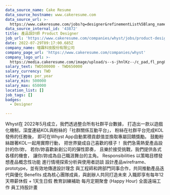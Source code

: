 ```yaml
---
data_source_name: Cake Resume
data_source_hostname: www.cakeresume.com
data_source_url: >-
  https://www.cakeresume.com/jobs?q=designer&refinementList%5Blang_name%5D%5B0%5D=English&refinementList%5Bsalary_type%5D=per_year
data_source_internal_id: '43872'
title: 產品設計師 Product Designer
job_url: 'https://www.cakeresume.com/companies/whyst/jobs/product-designer-f7c0b9'
date: 2022-07-29T09:17:00.685Z
company_name: 喵霧科技股份有限公司
company_page_url: 'https://www.cakeresume.com/companies/whyst'
company_logo_url: >-
  https://media.cakeresume.com/image/upload/s--s-jhnlKz--/c_pad,fl_png8,h_200,w_200/v1659077342/wdfbyxixma0zes5gczek.png
salary_text: TWD500000 - TWD650000
salary_currency: TWD
salary_type: per_year
salary_min: 500000
salary_max: 650000
location_list: []
job_tags: []
badges:
  - Designer

---
```


Whyst在 2022年5月成立，我們透過整合所有社群平台數據， 打造出一款以遊戲化機制，深度連結KOL與粉絲的「社群關係互動平台」， 粉絲在社群平台完成KOL發佈的任務後， 即可在Whyst App自動累積貢獻值並換取專屬回饋獎勵。 鼓勵粉絲跟著KOL一起用實際行動， 把世界變成自己喜歡的樣子！ 我們急需熱愛產品設計的你/妳， 若你/妳喜歡新創公司的彈性節奏， 且樂於接受挑戰，我們提供各式各樣的機會， 讓你/妳成為自己職涯舞台的主角。 Responsibilities 以策略目標發想產品概念性功能 進行情境探索分析與使用者訪談 設計產品wireframe、prototype，並有效地傳達設計理念 與工程師和跨部門同事合作，共同推動產品迭代與優化 Benefits 成為核心團隊成員，與創辦人共同打造未來 入職即享有每年12天帶薪休假 + 1天生日假 教育訓練補助 每月定期聚會 (Happy Hour) 全面遠端工作 員工持股計畫